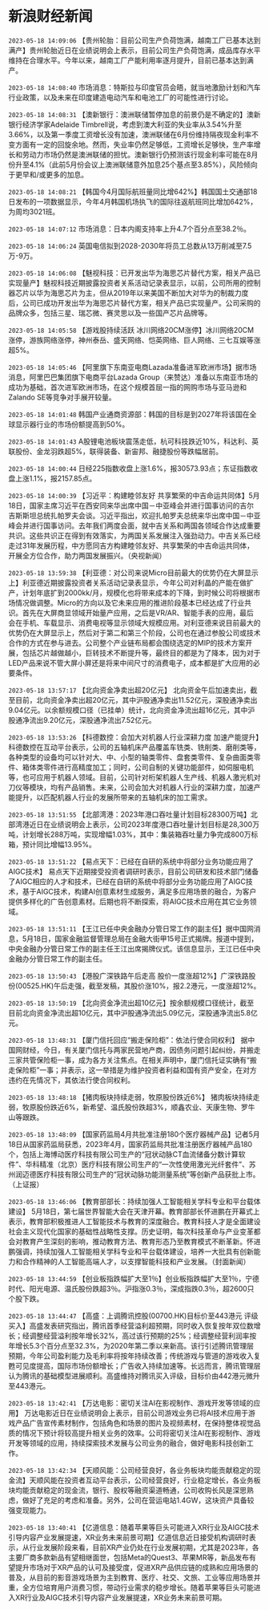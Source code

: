 # 新浪财经新闻
`2023-05-18 14:09:06` 【贵州轮胎：目前公司生产负荷饱满，越南工厂已基本达到满产】贵州轮胎近日在业绩说明会上表示，目前公司生产负荷饱满，成品库存水平维持在合理水平。今年以来，越南工厂产能利用率逐月提升，目前已基本达到满产。

`2023-05-18 14:08:40` 市场消息：特斯拉与印度官员会晤，就当地激励计划和汽车行业政策，以及未来在印度建造电动汽车和电池工厂的可能性进行讨论。

`2023-05-18 14:08:31` 【澳新银行：澳洲联储暂停加息的前景仍是不确定的】澳新银行经济学家Adelaide Timbrell说，考虑到澳大利亚的失业率从3.54%升至3.66%，以及第一季度工资增长没有加速，澳洲联储在6月份维持隔夜现金利率不变方面有一定的回旋余地。然而，失业率仍然足够低，工资增长足够快，生产率增长和劳动力市场仍然是澳洲联储的担忧。澳新银行仍预测该行现金利率可能在8月份升至4.1%（此前5月份会议上澳洲联储意外加息25个基点至3.85%），风险倾向于更早和/或更多的加息。

`2023-05-18 14:08:21` 【韩国今4月国际航班量同比增642%】韩国国土交通部18日发布的一项数据显示，今年4月韩国机场执飞的国际往返航班同比增加642%，为周均3021班。

`2023-05-18 14:07:12` 市场消息：日本内阁支持率上升4.7个百分点至38.2％。

`2023-05-18 14:06:24` 英国电信拟到2028-2030年将员工总数从13万削减至7.5万-9万。

`2023-05-18 14:06:08` 【魅视科技：已开发出华为海思芯片替代方案，相关产品已实现量产】魅视科技近期披露投资者关系活动记录表显示，以前，公司所用的控制器芯片以华为海思芯片为主，但从2019年以来美国不断加大对华为的制裁力度后，公司已成功开发出华为海思芯片替代方案，相关产品已实现量产。公司采购的品牌众多，包括三星、瑞芯微、赛灵思以及一些国产芯片品牌等。

`2023-05-18 14:05:58` 【游戏股持续活跃 冰川网络20CM涨停】冰川网络20CM涨停，游族网络涨停，神州泰岳、盛天网络、恺英网络、巨人网络、三七互娱等涨超5%。

`2023-05-18 14:05:46` 【阿里旗下东南亚电商Lazada准备进军欧洲市场】据市场消息，阿里巴巴集团旗下电商平台Lazada Group（来赞达）准备以东南亚市场的成功为基础，首次进军欧洲市场，在这个规模首屈一指的网购市场与亚马逊和Zalando SE等竞争对手展开较量。

`2023-05-18 14:01:48` 韩国产业通商资源部：韩国的目标是到2027年将该国在全球显示器行业的市场份额提高到50%。

`2023-05-18 14:01:43` A股锂电池板块震荡走低，杭可科技跌近10%，科达利、英联股份、金龙羽跌超5%，联得装备、新宙邦、融捷股份等跌幅居前。

`2023-05-18 14:00:44` 日经225指数收盘上涨1.6%，报30573.93点；东证指数收盘上涨1.1%，报2157.85点。

`2023-05-18 14:00:39` 【习近平：构建睦邻友好 共享繁荣的中吉命运共同体】5月18日，国家主席习近平在西安同来华出席中国－中亚峰会并进行国事访问的吉尔吉斯斯坦总统扎帕罗夫会谈。习近平指出，欢迎扎帕罗夫总统来华出席中国－中亚峰会并进行国事访问。去年我们两度会面，就中吉关系和两国各领域合作达成重要共识。这些共识正在得到有效落实，为两国关系发展注入强劲动力。中吉关系已经走过31年发展历程，中方愿同吉方构建睦邻友好、共享繁荣的中吉命运共同体，开展全方位合作，助力两国发展振兴。（央视新闻）

`2023-05-18 13:59:38` 【利亚德：对公司来说Micro目前最大的优势仍在大屏显示上】利亚德近期披露投资者关系活动记录表显示，今年公司对利晶的产能在做扩产，计划年底扩到2000kk/月，规模化也将带来成本的下降，到时候公司将根据市场情况做调整。Micro的方向以及它未来应用的推进阶段基本已经达成了行业共识。首先在大屏商显领域开始量产应用，之后是VR/AR、智能手表的应用，最后会在手机、车载显示、消费电视等显示领域大规模应用。对利亚德来说目前最大的优势仍在大屏显示上，然后对于第二和第三个阶段，公司也在通过参股公司或技术合作的方式在参与进去。公司整个产业链布局都会围绕选定的MIP的技术方案开展，包括芯片越做越小，巨转技术不断提升等，最终目的都是为了降本，因为对于LED产品来说不管大屏小屏还是将来中间尺寸的消费电子，成本都是扩大应用的必要条件。

`2023-05-18 13:57:17` 【北向资金净卖出超20亿元】 北向资金午后加速卖出，截至目前，北向资金净卖出超20亿元，其中沪股通净卖出11.52亿元，深股通净卖出9.04亿元。以余额规模口径（已挂单）统计，北向资金净流出超16亿元，其中沪股通净流出9.20亿元，深股通净流出7.52亿元。

`2023-05-18 13:53:26` 【科德数控：会加大对机器人行业深耕力度 加速产能提升】科德数控在互动平台表示，公司的五轴机床产品覆盖车铣类、铣削类、磨削类等，各种类型的设备均可以针对大、中、小型的轴类零件、盘套类零件、复杂曲面类零件、箱体类零件进行高精度加工；同时，公司自制的关键功能部件，如伺服电机等，也可应用于机器人领域。目前，公司针对桁架机器人生产线、机器人激光机对刀仪等模块，均有产品销售。未来，公司会加大对机器人行业的深耕力度，加速产能提升，以匹配机器人行业的发展所带来的五轴机床的加工需求。

`2023-05-18 13:51:55` 【北部湾港：2023年港口吞吐量计划目标28300万吨】北部湾港近日在业绩说明会上表示，公司2023年度港口吞吐量计划目标是28,300万吨，计划增长288万吨，实现增幅1.03%，其中：集装箱吞吐量力争完成800万标箱，预计同比增幅13.95%。

`2023-05-18 13:51:22` 【易点天下：已经在自研的系统中将部分业务功能应用了AIGC技术】 易点天下近期接受投资者调研时表示，目前公司研发和技术部门储备了AIGC相应的人才和技术，已经在自研的系统中将部分业务功能应用了AIGC技术，基于AIGC技术，构建AI创意素材生成服务，满足多应用场景的融合，为客户提供多样化的广告创意素材。后期也将不断探索，将AIGC技术应用在其它业务领域。

`2023-05-18 13:51:11` 【王江已任中央金融办分管日常工作的副主任】据中国网消息，5月18日，国家金融监督管理总局在金融大街甲15号正式揭牌。报道中提到，中央金融办分管日常工作的副主任王江出席揭牌仪式。该信息显示，王江已任中央金融办分管日常工作的副主任。

`2023-05-18 13:50:43` 【港股广深铁路午后走高 股价一度涨超12%】广深铁路股份(00525.HK)午后走强，截至发稿，其股价涨10%，报2.2港元，一度涨超12%。

`2023-05-18 13:50:19` 【北向资金净流出超10亿元】按余额规模口径统计，截至目前北向资金净流出超10亿元，其中沪股通净流出5.09亿元，深股通净流出5.8亿元。

`2023-05-18 13:48:31` 【厦门信托回应“搬走保险柜”：依法行使合同权利】 据中国网财经，今日，有关厦门信托与两家民营地产商，因债务问题引起纠纷，并搬走三家共管保险柜一事，成为各方关注焦点。在相关声明中，厦门信托证实确有“搬走保险柜”一事；并表示，这一举措是为维护投资者利益和国有资产安全，在对方违约在先情况下，其依法行使合同权利。

`2023-05-18 13:48:18` 【猪肉板块持续走弱，牧原股份跌近6%】 猪肉板块持续走弱，牧原股份跌近6%，新希望、温氏股份跌超3%，顺鑫农业、天康生物、罗牛山等跟跌。

`2023-05-18 13:48:09` 【国家药监局4月共批准注册180个医疗器械产品】记者5月18日从国家药监局获悉，2023年4月，国家药监局共批准注册医疗器械产品180个，包括上海博动医疗科技有限公司生产的“冠状动脉CT血流储备分数计算软件”、华科精准（北京）医疗科技有限公司生产的“一次性使用激光光纤套件”、苏州润迈德医疗科技有限公司生产的“冠状动脉功能测量系统”等创新产品获批上市。（上证报）

`2023-05-18 13:46:06` 【教育部部长：持续加强人工智能相关学科专业和平台载体建设】 5月18日，第七届世界智能大会在天津开幕。教育部部长怀进鹏在开幕式上表示，教育部积极推进人工智能技术与教育的深度融合。教育科技人才是全面建设社会主义现代化国家的基础性战略性支撑。历史证明，每次科技革命与产业变革都会对教育产生深刻的影响，推动教育方法、教育形态乃至教育模式不断革新。怀进鹏强调，持续加强人工智能相关学科专业和平台载体建设，培养一大批具有创新能力和合作精神的人工智能高端人才，以支撑智能科技和产业发展。（封面新闻）

`2023-05-18 13:44:59` 【创业板指跌幅扩大至1％】创业板指跌幅扩大至1％，宁德时代、阳光电源、温氏股份跌超3％。沪指涨0.3％，深成指跌0.3％，超2600只个股下跌。

`2023-05-18 13:44:47` 【高盛：上调腾讯控股(00700.HK)目标价至443港元 评级买入】高盛发表研究指出，腾讯首季经营溢利超预期，同时收入恢复按年双位数增长；经调整经营溢利按年增长32%，高过该行预期的25%；经调整经营利润率按年增长5.3个百分点至32.3%，为2020年第二季以来新高。该行引述腾讯管理层预期，今年公司盈利能力及毛利率将按年持续改善；传统游戏与管道的游戏收入复甦可见度提高，国际市场份额增长；广告收入持续加速等。长远而言，腾讯管理层认为腾讯的基础模型进展顺利。高盛维持对腾讯买入评级，目标价由442港元微升至443港元。

`2023-05-18 13:42:41` 【万达电影：密切关注AI在影视制作、游戏开发等领域的应用】 万达电影近日在业绩说明会上表示，目前公司游戏业务已将AI技术应用于游戏产品广告宣传素材制作，包括角色和场景的图片及视频素材，在保持整体视觉品质的情况下预计将较高提升相关业务的效率。公司将密切关注AI在影视制作、游戏开发等领域的应用，持续探索技术发展与公司业务的融合，做好电影科技创新工作。

`2023-05-18 13:42:34` 【天顺风能：公司经营良好，各业务板块均能贡献稳定的现金流】天顺风能在投资者互动平台表示，公司经营良好，行业稳定增长，各业务板块均能贡献稳定的现金流，银行、股权等融资渠道畅通，公司收购长风是深思熟虑，做好了充足的考虑和准备。另外，公司在营运电站1.4GW，这块资产具备较强变现能力。

`2023-05-18 13:40:41` 【亿道信息：随着苹果等巨头可能进入XR行业及AIGC技术引导内容产业发展提速，XR业务未来前景可期】亿道信息近日接受机构调研时表示，从行业发展阶段来看，目前XR产业仍处在行业发展初期，尤其是2023年，各主要厂商多款新品有望相继面世，包括Meta的Quest3、苹果MR等，新品发布有望提升市场对于XR产品的认可及接受度，促进XR产品供应链的成熟和应用场景的普及，从目前的影音游戏场景为主到教育、医疗、社交、文旅、工业等应用场景并重，全方位培育用户消费习惯，带动行业需求的稳步增长。随着苹果等巨头可能进入XR行业及AIGC技术引导内容产业发展提速，XR业务未来前景可期。

